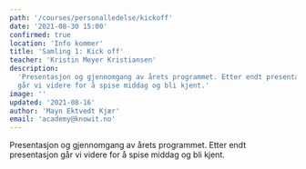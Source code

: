 ```yaml
---
path: '/courses/personalledelse/kickoff'
date: '2021-08-30 15:00'
confirmed: true
location: 'Info kommer'
title: 'Samling 1: Kick off'
teacher: 'Kristin Meyer Kristiansen'
description:
  'Presentasjon og gjennomgang av årets programmet. Etter endt presentasjon
  går vi videre for å spise middag og bli kjent.'
image: ''
updated: '2021-08-16'
author: 'Mayn Ektvedt Kjær'
email: 'academy@knowit.no'
---
```


Presentasjon og gjennomgang av årets programmet. Etter endt presentasjon går
vi videre for å spise middag og bli kjent.
